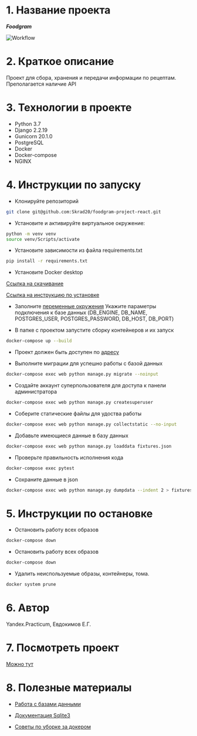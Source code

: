 # 1. Название проекта

__*Foodgram*__

![Workflow](https://github.com/Skrad20/foodgram-project-react/action/workflows/main.yaml/badge.svg)

# 2. Краткое описание

Проект для сбора, хранения и передачи информации по рецептам.
Преполагается наличие API

# 3. Технологии в проекте

* Python 3.7
* Django 2.2.19
* Gunicorn 20.1.0
* PostgreSQL
* Docker
* Docker-compose
* NGINX

# 4. Инструкции по запуску

* Клонируйте репозиторий

```bash
git clone git@github.com:Skrad20/foodgram-project-react.git
```

* Установите и активируйте виртуальное окружение:

```bash
python -m venv venv
source venv/Scripts/activate
```

* Установите зависимости из файла requirements.txt

```bash
pip install -r requirements.txt
```

* Установите Docker desktop

[Ссылка на скачивание](https://www.docker.com/products/docker-desktop)

[Ссылка на инструкцию по установке](https://docs.docker.com/desktop/windows/wsl/)

* Заполните [переменные окружения](/.env)
Укажите параметры подключения к базе данных (DB_ENGINE, DB_NAME, POSTGRES_USER, POSTGRES_PASSWORD, DB_HOST, DB_PORT)

* В папке с проектом запустите сборку контейнеров и их запуск

```bash
docker-compose up --build
```

* Проект должен быть доступен по [адресу](http://localhost/admin/login/?next=/admin/)

* Выполните миграции для успешно работы с базой данных

```bash
docker-compose exec web python manage.py migrate --noinput
```

* Создайте аккаунт суперпользователя для доступа к панели администратора

```bash
docker-compose exec web python manage.py createsuperuser
```

* Соберите статические файлы для удоства работы

```bash
docker-compose exec web python manage.py collectstatic --no-input 
```

* Добавьте имеющиеся данные в базу данных

```bash
docker-compose exec web python manage.py loaddata fixtures.json 
```

* Проверьте правильность исполнения кода

```bash
docker-compose exec pytest
```

* Сохраните данные в json

```bash
docker-compose exec web python manage.py dumpdata --indent 2 > fixtures.json
```

# 5. Инструкции по остановке

* Остановить работу всех образов

```bash
docker-compose down
```

* Остановить работу всех образов

```bash
docker-compose down
```

* Удалить неиспользуемые образы, контейнеры, тома.

```bash
docker system prune
```

# 6. Автор
Yandex.Practicum, Евдокимов Е.Г.

# 7. Посмотреть проект

[Можно тут](http://51.250.18.170)

# 8. Полезные материалы

* [Работа с базами данными](https://the-bosha.ru/2016/06/29/django-delaem-damp-bazy-dannykh-i-vosstanavlivaem-iz-nego-s-dumpdata-i-loaddata/)

* [Документация Sqlite3](https://sqlite.com/matrix/cli.html)

* [Советы по уборке за докером](https://www.digitalocean.com/community/tutorials/how-to-remove-docker-images-containers-and-volumes-ru)
